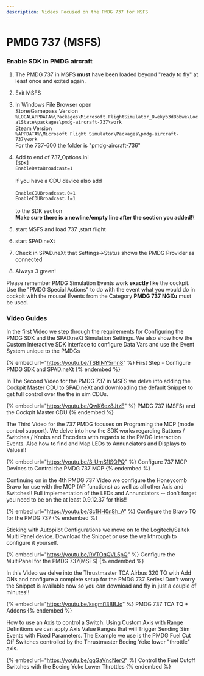 ```yaml
---
description: Videos Focused on the PMDG 737 for MSFS
---
```


# PMDG 737 (MSFS)

### Enable SDK in PMDG aircraft

1. The PMDG 737 in MSFS **must** have been loaded beyond "ready to fly" at least once and exited again.
2. Exit MSFS
3. In Windows File Browser open \
   Store/Gamepass Version \
   `%LOCALAPPDATA%\Packages\Microsoft.FlightSimulator_8wekyb3d8bbwe\LocalState\packages\pmdg-aircraft-737\work` \
   Steam Version \
   `%APPDATA%\Microsoft Flight Simulator\Packages\pmdg-aircraft-737\work` \
   For the 737-600 the folder is "pmdg-aircraft-736"
4. Add to end of 737\_Options.ini\
   `[SDK]` \
   `EnableDataBroadcast=1` \
   \
   If you have a CDU device also add \
   \
   `EnableCDUBroadcast.0=1` \
   `EnableCDUBroadcast.1=1`\
   \
   to the SDK section\
   **Make sure there is a newline/empty line after the section you added!**\

5. start MSFS and load 737 ,start flight
6. start SPAD.neXt
7. Check in SPAD.neXt that Settings->Status shows the PMDG Provider as connected
8. Always 3 green!

Please remember PMDG Simulation Events work **exactly** like the cockpit. \
Use the "PMDG Special Actions" to do with the event what you would do in cockpit with the mouse! Events from the Category **PMDG 737 NGXu** must be used.

### Video Guides

In the first Video we step through the requirements for Configuring the PMDG SDK and the SPAD.neXt Simulation Settings.  We also show how the Custom Interactive SDK interface to configure Data Vars and use the Event System unique to the PMDGs

{% embed url="https://youtu.be/TSBINY5rnn8" %}
First Step - Configure PMDG SDK and SPAD.neXt
{% endembed %}

In The Second Video for the PMDG 737 in MSFS we delve into adding the Cockpit Master CDU to SPAD.neXt and downloading the default Snippet to get full control over the the in sim CDUs.

{% embed url="https://youtu.be/QwK6ez8JtzE" %}
PMDG 737 (MSFS) and the Cockpit Master CDU
{% endembed %}

The Third Video for the 737 PMDG focuses on Programing the MCP (mode control support).  We delve into how the SDK works regarding Buttons / Switches / Knobs and Encoders with regards to the PMDG Interaction Events.  Also how to find and Map LEDs to Annunciators and Displays to Values!!

{% embed url="https://youtu.be/3_UmS1lSQPQ" %}
Configure 737 MCP Devices to Control the PMDG 737 MCP
{% endembed %}

Continuing on in the 4th PMDG 737 Video we configure the Honeycomb Bravo for use with the MCP (AP functions) as well as all other Axis and Switches!!  Full implementation of the LEDs and Annunciators -- don't forget you need to be on the at least 0.9.12.37 for this!!

{% embed url="https://youtu.be/Sc1HH0n8h_A" %}
Configure the Bravo TQ for the PMDG 737
{% endembed %}

Sticking with Autopilot Configurations we move on to the Logitech/Saitek Multi Panel device.  Download the Snippet or use the walkthrough to configure it yourself.

{% embed url="https://youtu.be/RVTOqQVL5pQ" %}
Configure the MultiPanel for the PMDG 737(MSFS)
{% endembed %}

In this Video we delve into the Thrustmaster TCA Airbus 320 TQ with Add ONs and configure a complete setup for the PMDG 737 Series! Don't worry the Snippet is available now so you can download and fly in just a couple of minutes!!

{% embed url="https://youtu.be/ksgmi13BBJo" %}
PMDG 737 TCA TQ + Addons
{% endembed %}

How to use an Axis to control a Switch. Using Custom Axis with Range Definitions we can apply Axis Value Ranges that will Trigger Sending Sim Events with Fixed Parameters. The Example we use is the PMDG Fuel Cut Off Switches controlled by the Thrustmaster Boeing Yoke lower "throttle" axis.

{% embed url="https://youtu.be/qqGaVncNerQ" %}
Control the Fuel Cutoff Switches with the Boeing Yoke Lower Throttles
{% endembed %}

